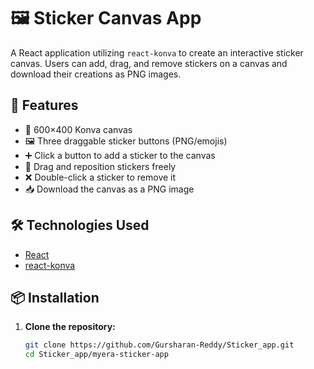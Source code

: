 # 🖼️ Sticker Canvas App

A React application utilizing `react-konva` to create an interactive sticker canvas. Users can add, drag, and remove stickers on a canvas and download their creations as PNG images.

## 🚀 Features

- 🎨 600×400 Konva canvas
- 🖼️ Three draggable sticker buttons (PNG/emojis)
- ➕ Click a button to add a sticker to the canvas
- 🔀 Drag and reposition stickers freely
- ❌ Double-click a sticker to remove it
- 📥 Download the canvas as a PNG image

## 🛠️ Technologies Used

- [React](https://reactjs.org/)
- [react-konva](https://konvajs.org/docs/react/index.html)

## 📦 Installation

1. **Clone the repository:**

   ```bash
   git clone https://github.com/Gursharan-Reddy/Sticker_app.git
   cd Sticker_app/myera-sticker-app
